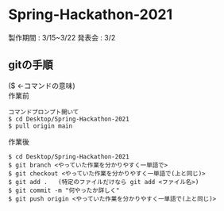 # Spring-Hackathon-2021
製作期間 : 3/15~3/22
発表会 : 3/2

## gitの手順    
($ ←コマンドの意味)  
作業前  
```
コマンドプロンプト開いて  
$ cd Desktop/Spring-Hackathon-2021   
$ pull origin main  
```
作業後 
``` 
$ cd Desktop/Spring-Hackathon-2021  
$ git branch <やっていた作業を分かりやすく一単語で>  
$ git checkout <やっていた作業を分かりやすく一単語で(上と同じ)>  
$ git add .   (特定のファイルだけなら git add <ファイル名>)  
$ git commit -m "何やったか詳しく"  
$ git push origin <やっていた作業を分かりやすく一単語で(上と同じ)>  
```